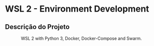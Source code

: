 # WSL 2 - Environment Development

## Descrição do Projeto
<p align="center">WSL 2 with Python 3, Docker, Docker-Compose and Swarm.</p>
